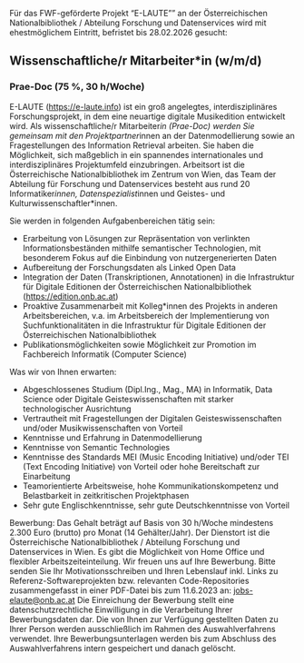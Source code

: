 
Für das FWF-geförderte Projekt “E-LAUTE”” an der Österreichischen Nationalbibliothek / Abteilung Forschung und Datenservices wird mit ehestmöglichem Eintritt, befristet bis 28.02.2026 gesucht:

## Wissenschaftliche/r Mitarbeiter*in  (w/m/d)
### Prae-Doc (75 %, 30 h/Woche)

E-LAUTE (https://e-laute.info) ist ein groß angelegtes, interdisziplinäres Forschungsprojekt, in dem eine neuartige digitale Musikedition entwickelt wird. Als wissenschaftliche/r Mitarbeiter*in (Prae-Doc) werden Sie gemeinsam mit den Projektpartner*innen an der Datenmodellierung sowie an Fragestellungen des Information Retrieval arbeiten. Sie haben die Möglichkeit, sich maßgeblich in ein spannendes internationales und interdisziplinäres Projektumfeld einzubringen.
Arbeitsort ist die Österreichische Nationalbibliothek im Zentrum von Wien, das Team der Abteilung für Forschung und Datenservices besteht aus rund 20 Informatiker*innen, Datenspezialist*innen und Geistes- und Kulturwissenschaftler*innen.

Sie werden in folgenden Aufgabenbereichen tätig sein:
- Erarbeitung von Lösungen zur Repräsentation von verlinkten Informationsbeständen mithilfe semantischer Technologien, mit besonderem Fokus auf die Einbindung von nutzergenerierten Daten
- Aufbereitung der Forschungsdaten als Linked Open Data
- Integration der Daten (Transkriptionen, Annotationen) in die Infrastruktur für Digitale Editionen der Österreichischen Nationalbibliothek (https://edition.onb.ac.at)
- Proaktive Zusammenarbeit mit Kolleg*innen des Projekts in anderen Arbeitsbereichen, v.a. im Arbeitsbereich der Implementierung von Suchfunktionalitäten in die Infrastruktur für Digitale Editionen der Österreichischen Nationalbibliothek
- Publikationsmöglichkeiten sowie Möglichkeit zur Promotion im Fachbereich Informatik (Computer Science)

Was wir von Ihnen erwarten:
- Abgeschlossenes Studium (Dipl.Ing., Mag., MA) in Informatik, Data Science oder Digitale Geisteswissenschaften mit starker technologischer Ausrichtung
- Vertrautheit mit Fragestellungen der Digitalen Geisteswissenschaften und/oder Musikwissenschaften von Vorteil
- Kenntnisse und Erfahrung in Datenmodellierung
- Kenntnisse von Semantic Technologies
- Kenntnisse des Standards MEI (Music Encoding Initiative) und/oder TEI (Text Encoding Initiative) von Vorteil oder hohe Bereitschaft zur Einarbeitung
- Teamorientierte Arbeitsweise, hohe Kommunikationskompetenz und Belastbarkeit in zeitkritischen Projektphasen
- Sehr gute Englischkenntnisse, sehr gute Deutschkenntnisse von Vorteil

Bewerbung:
Das Gehalt beträgt auf Basis von 30 h/Woche mindestens 2.300 Euro (brutto) pro Monat (14 Gehälter/Jahr). Der Dienstort ist die Österreichische Nationalbibliothek / Abteilung Forschung und Datenservices in Wien. Es gibt die Möglichkeit von Home Office und flexibler Arbeitszeiteinteilung.
Wir freuen uns auf Ihre Bewerbung. Bitte senden Sie Ihr Motivationsschreiben und Ihren Lebenslauf inkl. Links zu Referenz-Softwareprojekten bzw. relevanten Code-Repositories zusammengefasst in einer PDF-Datei bis zum 11.6.2023 an: [jobs-elaute@onb.ac.at](mailto:jobs-elaute@onb.ac.at?subject=Bewerbung%Wissenschaftliche%20MitarbeiterIn%20Datenmodellierung)
Die Einreichung der Bewerbung stellt eine datenschutzrechtliche Einwilligung in die Verarbeitung Ihrer Bewerbungsdaten dar. Die von Ihnen zur Verfügung gestellten Daten zu Ihrer Person werden ausschließlich im Rahmen des Auswahlverfahrens verwendet. Ihre Bewerbungsunterlagen werden bis zum Abschluss des Auswahlverfahrens intern gespeichert und danach gelöscht.

